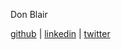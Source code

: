  
Don Blair

[github](http://github.com/dwblair) | [linkedin](test.com) | [twitter](http://twitter.com/donwblair)
